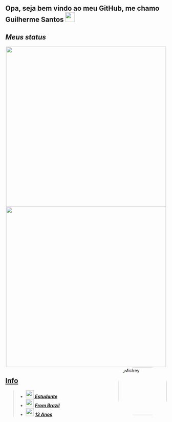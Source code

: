 ## Opa, seja bem vindo ao meu GitHub, me chamo Guilherme Santos <img src="https://raw.githubusercontent.com/iampavangandhi/iampavangandhi/master/gifs/Hi.gif" width="30px">


## **_Meus status_**

  <a href="https://github.com/GuigaSantos">
    <div align="center"><img width="500" src="https://github-readme-stats.vercel.app/api?username=GuigaSantos&show_icons=true&theme=dracula&include_all_commits=true&count_private=true"/></div>

  <div align="center"><img width="500" src="https://github-readme-stats.vercel.app/api/top-langs/?username=GuigaSantos&layout=compact&langs_count=7&theme=dracula"/></div>
  
  <img align="right" alt="Mickey" height="150" style="border-radius:50px;" src="http://pa1.narvii.com/6772/0d627cb7af8fcf69e8a4d1cab4f77c1da72c8e77_00.gif?width=490&height=490">
</div>

## Info
  
> - <img src="https://acegif.com/wp-content/gifs/book-49.gif" width="25px"/> **_[Estudante]()_**
> - <img src="https://acegif.com/wp-content/gifs/globe-2.gif" width="25px"/> **_[From Brazil]()_**
> - <img src="https://acegif.com/wp-content/gifs/sunflower-85.gif" width="25px"/> **_[13 Anos]()_**
